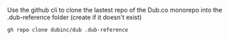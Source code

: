 Use the github cli to clone the lastest repo of the Dub.co monorepo into the .dub-reference folder (create if it doesn't exist)

```bash
gh repo clone dubinc/dub .dub-reference
```
